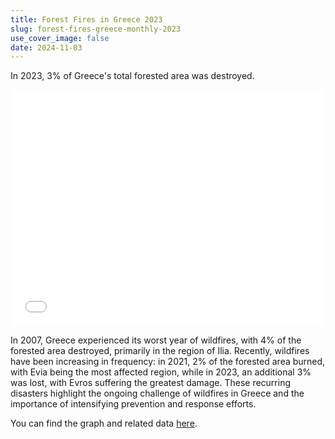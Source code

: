 ```yaml
---
title: Forest Fires in Greece 2023
slug: forest-fires-greece-monthly-2023
use_cover_image: false
date: 2024-11-03
---
```


In 2023, 3% of Greece's total forested area was destroyed.

<div class="pt-2">
<iframe 
    src="/en/charts/forest-fires-greece-monthly/" 
    frameborder="0" 
    style="border: 0; width: 100%; aspect-ratio: 4 / 3;" 
    allowfullscreen>
</iframe>
</div>


In 2007, Greece experienced its worst year of wildfires, with 4% of the forested area destroyed, primarily in the region of Ilia. Recently, wildfires have been increasing in frequency: in 2021, 2% of the forested area burned, with Evia being the most affected region, while in 2023, an additional 3% was lost, with Evros suffering the greatest damage. These recurring disasters highlight the ongoing challenge of wildfires in Greece and the importance of intensifying prevention and response efforts.

You can find the graph and related data [here](https://dataforgreece.com/data-directory/forest-fires-greece/).



